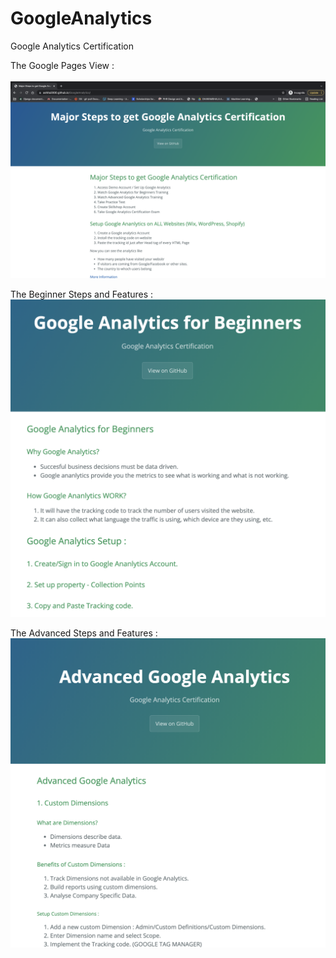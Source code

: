 # GoogleAnalytics
Google Analytics Certification

The Google Pages View :<br/><br/> ![Pages](/docs/assets/MainPAge.png)

The Beginner Steps and Features : ![bPages](/docs/assets/begin.png)

The Advanced Steps and Features : ![aPages](/docs/assets/advcance.png)
